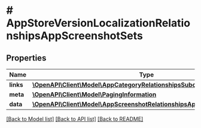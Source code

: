 # # AppStoreVersionLocalizationRelationshipsAppScreenshotSets

## Properties

Name | Type | Description | Notes
------------ | ------------- | ------------- | -------------
**links** | [**\OpenAPI\Client\Model\AppCategoryRelationshipsSubcategoriesLinks**](AppCategoryRelationshipsSubcategoriesLinks.md) |  | [optional] 
**meta** | [**\OpenAPI\Client\Model\PagingInformation**](PagingInformation.md) |  | [optional] 
**data** | [**\OpenAPI\Client\Model\AppScreenshotRelationshipsAppScreenshotSetData[]**](AppScreenshotRelationshipsAppScreenshotSetData.md) |  | [optional] 

[[Back to Model list]](../../README.md#documentation-for-models) [[Back to API list]](../../README.md#documentation-for-api-endpoints) [[Back to README]](../../README.md)


